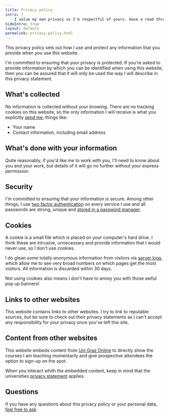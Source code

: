 ```yaml
---
title: Privacy policy
intro: |
    I value my own privacy so I'm respectful of yours. Have a read through this policy to find out more.
hideIntro: true
layout: default
permalink: privacy-policy.html
---
```


This privacy policy sets out how I use and protect any information that you provide when you use this website.

I'm committed to ensuring that your privacy is protected. If you're asked to provide information by which you can be identified when using this website, then you can be assured that it will only be used the way I will describe in this privacy statement.

## What's collected

No information is collected without your knowing. There are no tracking cookies on this website, so the only information I will receive is what you explicitly [send me](/contact); things like:

- Your name
- Contact information, including email address

## What's done with your information

Quite reasonably, if you'd like me to work with you, I'll need to know about you and your work, but details of it will go no further without your express permission.

## Security

I'm committed to ensuring that your information is secure. Among other things, I use [two factor authentication](https://en.wikipedia.org/wiki/Multi-factor_authentication) on every service I use and all passwords are strong, unique and [stored in a password manager](https://1password.com/).

## Cookies

A cookie is a small file which is placed on your computer's hard drive. I think these are intrusive, unnecessary and provide information that I would never use, so I don't use cookies.

I do glean *some* totally anonymous information from visitors via [server logs](https://www.netlify.com/gdpr-ccpa), which allow me to see very broad numbers on which pages get the most visitors. All information is discarded within 30 days.

Not using cookies also means I don't have to annoy you with those awful pop up banners!

## Links to other websites

This website contains links to other websites. I try to link to reputable sources, but be sure to check out their privacy statements as I can't accept any responsibility for your privacy once you've left this site.

## Content from other websites

This website embeds content from [Uni Graz Online]({{site.author.courses}}) to directly show the courses I am teaching momentarily and give prospective attendees the option to sign-up on the spot.

When you interact whith the embedded content, keep in mind that the universities [privacy statement](https://www.uni-graz.at/de/datenschutzerklaerung/) applies.

## Questions

If you have any questions about this privacy policy or your personal data, [feel free to ask](/contact).
